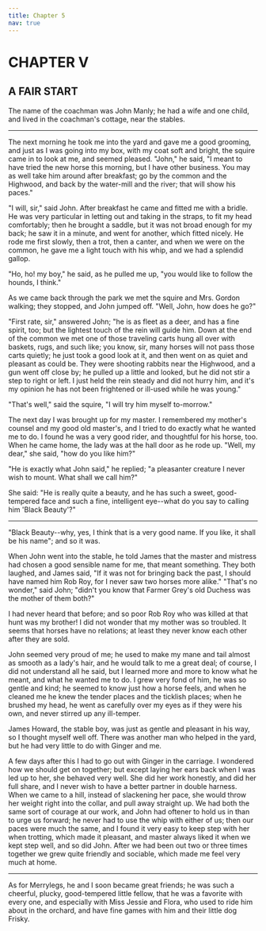 ```yaml
---
title: Chapter 5
nav: true
---
```


# CHAPTER V


## A FAIR START

The name of the coachman was John Manly; he had a wife and one child,
and lived in the coachman's cottage, near the stables.

---

The next morning he took me into the yard and gave me a good grooming,
and just as I was going into my box, with my coat soft and bright, the
squire came in to look at me, and seemed pleased. "John," he said, "I
meant to have tried the new horse this morning, but I have other
business. You may as well take him around after breakfast; go by the
common and the Highwood, and back by the water-mill and the river; that
will show his paces."

"I will, sir," said John. After breakfast he came and fitted me with a
bridle. He was very particular in letting out and taking in the straps,
to fit my head comfortably; then he brought a saddle, but it was not
broad enough for my back; he saw it in a minute, and went for another,
which fitted nicely. He rode me first slowly, then a trot, then a
canter, and when we were on the common, he gave me a light touch with
his whip, and we had a splendid gallop.

"Ho, ho! my boy," he said, as he pulled me up, "you would like to follow
the hounds, I think."

As we came back through the park we met the squire and Mrs. Gordon
walking; they stopped, and John jumped off. "Well, John, how does he
go?"

"First rate, sir," answered John; "he is as fleet as a deer, and has a
fine spirit, too; but the lightest touch of the rein will guide him.
Down at the end of the common we met one of those traveling carts hung
all over with baskets, rugs, and such like; you know, sir, many horses
will not pass those carts quietly; he just took a good look at it, and
then went on as quiet and pleasant as could be. They were shooting
rabbits near the Highwood, and a gun went off close by; he pulled up a
little and looked, but he did not stir a step to right or left. I just
held the rein steady and did not hurry him, and it's my opinion he has
not been frightened or ill-used while he was young."

"That's well," said the squire, "I will try him myself to-morrow."

The next day I was brought up for my master. I remembered my mother's
counsel and my good old master's, and I tried to do exactly what he
wanted me to do. I found he was a very good rider, and thoughtful for
his horse, too. When he came home, the lady was at the hall door as he
rode up. "Well, my dear," she said, "how do you like him?"

"He is exactly what John said," he replied; "a pleasanter creature I
never wish to mount. What shall we call him?"

She said: "He is really quite a beauty, and he has such a sweet,
good-tempered face and such a fine, intelligent eye--what do you say to
calling him 'Black Beauty'?"

---

"Black Beauty--why, yes, I think that is a very good name. If you like,
it shall be his name"; and so it was.

When John went into the stable, he told James that the master and
mistress had chosen a good sensible name for me, that meant something.
They both laughed, and James said, "If it was not for bringing back the
past, I should have named him Rob Roy, for I never saw two horses more
alike."  "That's no wonder," said John; "didn't you know that Farmer
Grey's old Duchess was the mother of them both?"

I had never heard that before; and so poor Rob Roy who was killed at
that hunt was my brother! I did not wonder that my mother was so
troubled. It seems that horses have no relations; at least they never
know each other after they are sold.

John seemed very proud of me; he used to make my mane and tail almost as
smooth as a lady's hair, and he would talk to me a great deal; of
course, I did not understand all he said, but I learned more and more to
know what he meant, and what he wanted me to do. I grew very fond of
him, he was so gentle and kind; he seemed to know just how a horse
feels, and when he cleaned me he knew the tender places and the ticklish
places; when he brushed my head, he went as carefully over my eyes as if
they were his own, and never stirred up any ill-temper.

James Howard, the stable boy, was just as gentle and pleasant in his
way, so I thought myself well off. There was another man who helped in
the yard, but he had very little to do with Ginger and me.

A few days after this I had to go out with Ginger in the carriage. I
wondered how we should get on together; but except laying her ears back
when I was led up to her, she behaved very well. She did her work
honestly, and did her full share, and I never wish to have a better
partner in double harness. When we came to a hill, instead of slackening
her pace, she would throw her weight right into the collar, and pull
away straight up. We had both the same sort of courage at our work, and
John had oftener to hold us in than to urge us forward; he never had to
use the whip with either of us; then our paces were much the same, and I
found it very easy to keep step with her when trotting, which made it
pleasant, and master always liked it when we kept step well, and so did
John. After we had been out two or three times together we grew quite
friendly and sociable, which made me feel very much at home.

---

As for Merrylegs, he and I soon became great friends; he was such a
cheerful, plucky, good-tempered little fellow, that he was a favorite
with every one, and especially with Miss Jessie and Flora, who used to
ride him about in the orchard, and have fine games with him and their
little dog Frisky.
